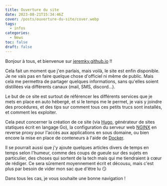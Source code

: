 ```yaml
---
title: Ouverture du site
date: 2023-08-21T15:34:46Z
cover: /posts/ouverture-du-site/cover.webp
tags:
  - infos
categories:
  - News
toc: false
draft: false
---
```


Bonjour à tous, et bienvenue sur [jeremky.github.io](https://jeremky.github.io) !!

Cela fait un moment que j'en parlais, mais voilà, le site est enfin disponible. Je ne vais pas en faire quelque chose d'officiel ni même de public. Mais cela me permettra de partager quelques informations, sans qu'elles soient distillées via différents canaux (mail, SMS, discord...).

Le but de ce site est surtout de référencer les différents services que je mets en place en auto hébergé, et si le temps me le permet, je vais y joindre des procédures, et des tips sur comment tous ces petits trucs sont installés, et comment les exploiter.

Cela peut concerner la création de ce site (via [Hugo](https://gohugo.io/), générateur de sites statiques écrit en langage Go), la configuration du serveur web [NGINX](https://www.nginx.com/) en reverse proxy pour l'accès aux applications en sous domaine, ou bien encore la mise en place de conteneurs à l'aide de [Docker](https://www.docker.com/).

Il se pourrait aussi que j'y ajoute quelques articles divers de temps en temps selon l'humeur, comme des coups de gueule sur des sujets en particulier, des choses qui sortent de la tech mais qui me tiendraient à cœur de rédiger. Ce sera sûrement moyennement écrit et décousu, mais c'est plus par besoin de vider mon sac que d'être lu :smirk:

Dans tous les cas, je vous souhaite une bonne navigation !
